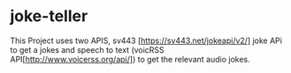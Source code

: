 # joke-teller

This Project uses two APIS, sv443 [https://sv443.net/jokeapi/v2/] joke APi to get a jokes and speech to text (voicRSS API[http://www.voicerss.org/api/]) to get the relevant audio jokes.

